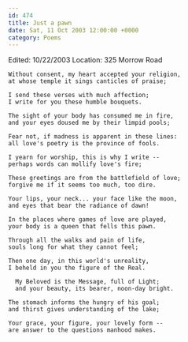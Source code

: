 ```yaml
---
id: 474
title: Just a pawn
date: Sat, 11 Oct 2003 12:00:00 +0000
category: Poems
---
```


Edited: 10/22/2003
Location: 325 Morrow Road

    Without consent, my heart accepted your religion,  
    at whose temple it sings canticles of praise;

    I send these verses with much affection;  
    I write for you these humble bouquets.

    The sight of your body has consumed me in fire,  
    and your eyes doused me by their limpid pools;

    Fear not, if madness is apparent in these lines:  
    all love's poetry is the province of fools.

    I yearn for worship, this is why I write --  
    perhaps words can mollify love's fire;

    These greetings are from the battlefield of love;  
    forgive me if it seems too much, too dire.

    Your lips, your neck... your face like the moon,  
    and eyes that bear the radiance of dawn!

    In the places where games of love are played,  
    your body is a queen that fells this pawn.

    Through all the walks and pain of life,  
    souls long for what they cannot feel;

    Then one day, in this world's unreality,  
    I beheld in you the figure of the Real.

      My Beloved is the Message, full of Light;  
      and your beauty, its bearer, noon-day bright.

    The stomach informs the hungry of his goal;  
    and thirst gives understanding of the lake;

    Your grace, your figure, your lovely form --  
    are answer to the questions manhood makes.


